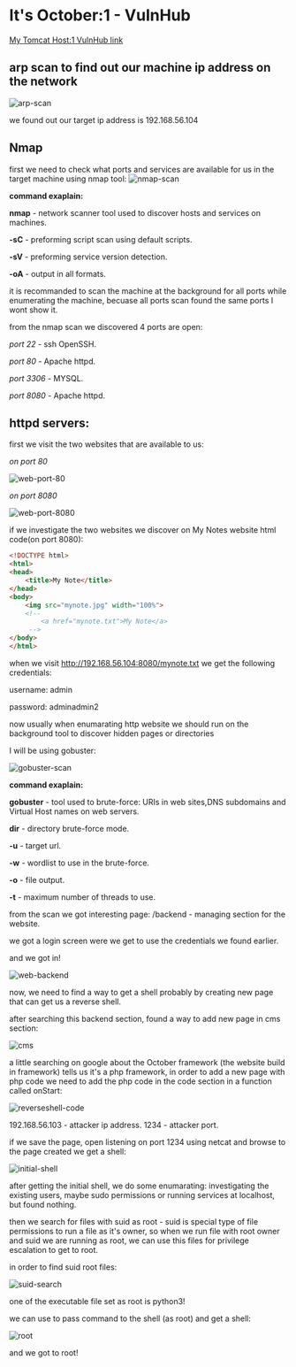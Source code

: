# It's October:1 - VulnHub

[My Tomcat Host:1 VulnHub link](https://www.vulnhub.com/entry/its-october-1,460/)

## arp scan to find out our machine ip address on the network
![arp-scan](images/ItsOctober-1/arp-scan.png)

we found out our target ip address is 192.168.56.104

## Nmap
first we need to check what ports and services are available for us in the target machine using nmap tool:
![nmap-scan](images/ItsOctober-1/nmap-scan.png)

**command exaplain:**

**nmap** - network scanner tool used to discover hosts and services on machines.

**-sC** - preforming script scan using default scripts.

**-sV** - preforming service version detection.

**-oA** - output in all formats.

it is recommanded to scan the machine at the background for all ports while enumerating the machine, becuase all ports scan found the same ports I wont show it.

from the nmap scan we discovered 4 ports are open:

*port 22* - ssh OpenSSH.

*port 80* - Apache httpd.

*port 3306* - MYSQL.

*port 8080* - Apache httpd.

## httpd servers:

first we visit the two websites that are available to us:

*on port 80*

![web-port-80](images/ItsOctober-1/web-port-80.png)

*on port 8080*

![web-port-8080](images/ItsOctober-1/web-port-8080.png)

if we investigate the two websites we discover on My Notes website html code(on port 8080):

```html
<!DOCTYPE html>
<html>
<head>	
	<title>My Note</title>
</head>
<body>
	<img src="mynote.jpg" width="100%">
	<!-- 
		<a href="mynote.txt">My Note</a>
	 -->
</body>
</html>
```

when we visit http://192.168.56.104:8080/mynote.txt we get the following credentials:

username: admin

password: adminadmin2

now usually when enumarating http website we should run on the background tool to discover hidden pages or directories

I will be using gobuster:

![gobuster-scan](images/ItsOctober-1/gobuster.png)

**command exaplain:**

**gobuster** - tool used to brute-force: URIs in web sites,DNS subdomains and Virtual Host names on web servers.

**dir** - directory brute-force mode.

**-u** - target url.

**-w** - wordlist to use in the brute-force.

**-o** - file output.

**-t** - maximum number of threads to use.

from the scan we got interesting page: /backend - managing section for the website.

we got a login screen were we get to use the credentials we found earlier.

and we got in!

![web-backend](images/ItsOctober-1/backend-web.png)

now, we need to find a way to get a shell probably by creating new page that can get us a reverse shell.

after searching this backend section, found a way to add new page in cms section:

![cms](images/ItsOctober-1/cms.png)

a little searching on google about the October framework (the website build in framework) tells us it's a php framework, in order to add a new page with php code we need to add the php code in the code section in a function called onStart:

![reverseshell-code](images/ItsOctober-1/reverse-shell-code.png)

192.168.56.103 - attacker ip address.
1234 - attacker port.

if we save the page, open listening on port 1234 using netcat and browse to the page created we get a shell:

![initial-shell](images/ItsOctober-1/init-shell.png)

after getting the initial shell, we do some enumarating: investigating the existing users, maybe sudo permissions or running services at localhost, but found nothing.

then we search for files with suid as root - suid is special type of file permissions to run a file as it's owner, so when we run file with root owner and suid we are running as root, we can use this files for privilege escalation to get to root.

in order to find suid root files:

![suid-search](images/ItsOctober-1/suid-search.png)

one of the executable file set as root is python3!

we can use to pass command to the shell (as root) and get a shell:

![root](images/ItsOctober-1/root.png)

and we got to root!
